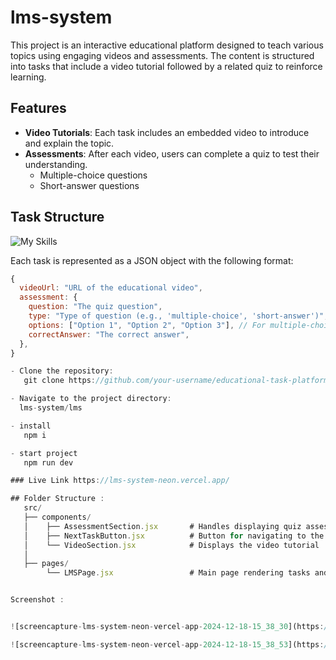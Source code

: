 # lms-system

This project is an interactive educational platform designed to teach various topics using engaging videos and assessments. The content is structured into tasks that include a video tutorial followed by a related quiz to reinforce learning.  

## Features

- **Video Tutorials**: Each task includes an embedded video to introduce and explain the topic.
- **Assessments**: After each video, users can complete a quiz to test their understanding.
  - Multiple-choice questions
  - Short-answer questions

## Task Structure
![My Skills](https://skillicons.dev/icons?i=react,tailwind)

Each task is represented as a JSON object with the following format:

```javascript
{
  videoUrl: "URL of the educational video",
  assessment: {
    question: "The quiz question",
    type: "Type of question (e.g., 'multiple-choice', 'short-answer')",
    options: ["Option 1", "Option 2", "Option 3"], // For multiple-choice questions
    correctAnswer: "The correct answer",
  },
}

- Clone the repository:
   git clone https://github.com/your-username/educational-task-platform.git

- Navigate to the project directory:
  lms-system/lms

- install
   npm i

- start project
   npm run dev

### Live Link https://lms-system-neon.vercel.app/

## Folder Structure :
   src/
   ├── components/
   │    ├── AssessmentSection.jsx       # Handles displaying quiz assessments
   │    ├── NextTaskButton.jsx          # Button for navigating to the next task
   │    └── VideoSection.jsx            # Displays the video tutorial
   │
   ├── pages/
        └── LMSPage.jsx                 # Main page rendering tasks and assessments


Screenshot :


![screencapture-lms-system-neon-vercel-app-2024-12-18-15_38_30](https://github.com/user-attachments/assets/0b2ea17c-bfb2-4306-948f-1b8af6836253)

![screencapture-lms-system-neon-vercel-app-2024-12-18-15_38_53](https://github.com/user-attachments/assets/355cf8e3-cb08-450d-a638-43e02d0c6842)

